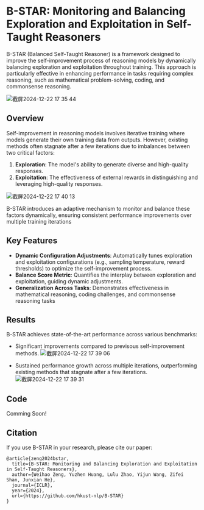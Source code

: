 # B-STAR: Monitoring and Balancing Exploration and Exploitation in Self-Taught Reasoners

B-STAR (Balanced Self-Taught Reasoner) is a framework designed to improve the self-improvement process of reasoning models by dynamically balancing exploration and exploitation throughout training. This approach is particularly effective in enhancing performance in tasks requiring complex reasoning, such as mathematical problem-solving, coding, and commonsense reasoning.


![截屏2024-12-22 17 35 44](https://github.com/user-attachments/assets/fb97aec4-dbfa-45f3-a64a-f3022aeff599)


## Overview

Self-improvement in reasoning models involves iterative training where models generate their own training data from outputs. However, existing methods often stagnate after a few iterations due to imbalances between two critical factors:

1. **Exploration**: The model's ability to generate diverse and high-quality responses.
2. **Exploitation**: The effectiveness of external rewards in distinguishing and leveraging high-quality responses.

![截屏2024-12-22 17 40 13](https://github.com/user-attachments/assets/3970c997-8a9c-4c40-9c7a-4884b4897076)

B-STAR introduces an adaptive mechanism to monitor and balance these factors dynamically, ensuring consistent performance improvements over multiple training iterations


## Key Features

- **Dynamic Configuration Adjustments**: Automatically tunes exploration and exploitation configurations (e.g., sampling temperature, reward thresholds) to optimize the self-improvement process.
- **Balance Score Metric**: Quantifies the interplay between exploration and exploitation, guiding dynamic adjustments.
- **Generalization Across Tasks**: Demonstrates effectiveness in mathematical reasoning, coding challenges, and commonsense reasoning tasks


## Results

B-STAR achieves state-of-the-art performance across various benchmarks:

- Significant improvements compared to previsous self-improvement methods.
![截屏2024-12-22 17 39 06](https://github.com/user-attachments/assets/6fe32096-6099-49df-8824-f912ee31f71d)


- Sustained performance growth across multiple iterations, outperforming existing methods that stagnate after a few iterations.
![截屏2024-12-22 17 39 31](https://github.com/user-attachments/assets/76f35782-6617-4d54-a6ea-f9a89fe0b2bb)

## Code

Comming Soon!

## Citation

If you use B-STAR in your research, please cite our paper:

```
@article{zeng2024bstar,
  title={B-STAR: Monitoring and Balancing Exploration and Exploitation in Self-Taught Reasoners},
  author={Weihao Zeng, Yuzhen Huang, Lulu Zhao, Yijun Wang, Zifei Shan, Junxian He},
  journal={ICLR},
  year={2024},
  url={https://github.com/hkust-nlp/B-STAR}
}
```

  
